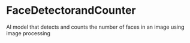 # FaceDetectorandCounter
AI model that detects and counts the number of faces in an image using image processing
